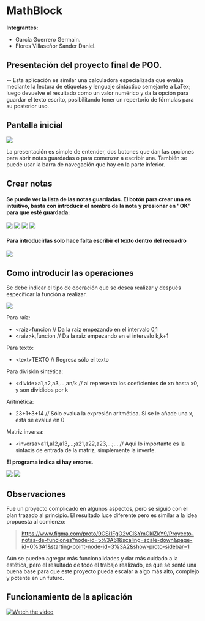 # MathBlock

**Integrantes:**
- García Guerrero Germain.
- Flores Villaseñor Sander Daniel.

## Presentación del proyecto final de POO.
--
Esta aplicación es similar una calculadora especializada que evalúa mediante la lectura de etiquetas y lenguaje sintáctico semejante a LaTex; luego devuelve el resultado como un valor numérico y da la opción para guardar el texto escrito, posibilitando tener un repertorio de fórmulas para su posterior uso.

## Pantalla inicial 
![](https://github.com/Ger-dot-m/didactic-broccoli/blob/main/Capturas%20de%20funcionamiento/image_2021-12-10_14-38-27.png)

La presentación es simple de entender, dos botones que dan las opciones para abrir notas guardadas o para comenzar a escribir una. También se puede usar la barra de navegación que hay en la parte inferior.

## Crear notas
#### Se puede ver la lista de las notas guardadas. El botón para crear una es intuitivo, basta con introducir el nombre de la nota y presionar en "OK" para que esté guardada:
![](https://github.com/Ger-dot-m/didactic-broccoli/blob/main/Capturas%20de%20funcionamiento/image_2021-12-10_14-38-50.png)
![](https://github.com/Ger-dot-m/didactic-broccoli/blob/main/Capturas%20de%20funcionamiento/image_2021-12-10_14-39-05.png)
![](https://github.com/Ger-dot-m/didactic-broccoli/blob/main/Capturas%20de%20funcionamiento/image_2021-12-10_14-39-25.png)
![](https://github.com/Ger-dot-m/didactic-broccoli/blob/main/Capturas%20de%20funcionamiento/image_2021-12-10_14-39-35.png)
#### Para introducirlas solo hace falta escribir el texto dentro del recuadro 
![](https://github.com/Ger-dot-m/didactic-broccoli/blob/main/Capturas%20de%20funcionamiento/image_2021-12-10_14-39-49.png)

## Como introducir las operaciones

Se debe indicar el tipo de operación que se desea realizar y después especificar la función a realizar.

![](https://github.com/Ger-dot-m/didactic-broccoli/blob/main/Capturas%20de%20funcionamiento/image_2021-12-10_14-40-16.png)

Para raíz:
- \<raiz>funcion // Da la raiz empezando en el intervalo 0,1
- \<raiz>k,funcion  // Da la raiz empezando en el intervalo k,k+1

Para texto:
- \<text>TEXTO // Regresa sólo el texto

Para división sintética:
- \<divide>a1,a2,a3,...,an/k // ai representa los coeficientes de xn hasta x0, y son divididos por k

Aritmética:
- 23+1+3+14 // Sólo evalua la expresión aritmética. Si se le añade una x, esta se evalua en 0

Matriz inversa:
- \<inversa>a11,a12,a13,...;a21,a22,a23,...;... // Aqui lo importante es la sintaxis de entrada de la matriz, simplemente la inverte.

**El programa indica si hay errores**.
  
![](https://github.com/Ger-dot-m/didactic-broccoli/blob/main/Capturas%20de%20funcionamiento/image_2021-12-10_14-41-56.png)
![](https://github.com/Ger-dot-m/didactic-broccoli/blob/main/Capturas%20de%20funcionamiento/image_2021-12-10_16-33-59.png)

## Observaciones

Fue un proyecto complicado en algunos aspectos, pero se siguió con el plan trazado al principio. El resultado luce diferente pero es similar a la idea propuesta al comienzo:
> https://www.figma.com/proto/9CSi1FgO2vClSYmCklZkY9/Proyecto-notas-de-funciones?node-id=5%3A61&scaling=scale-down&page-id=0%3A1&starting-point-node-id=3%3A2&show-proto-sidebar=1

Aún se pueden agregar más funcionalidades y dar más cuidado a la estética, pero el resultado de todo el trabajo realizado, es que se sentó una buena base para que este proyecto pueda escalar a algo más alto, complejo y potente en un futuro.

## Funcionamiento de la aplicación
[![Watch the video](https://youtu.be/2xw7m85dAb4/maxresdefault.jpg)](https://youtu.be/2xw7m85dAb4)
